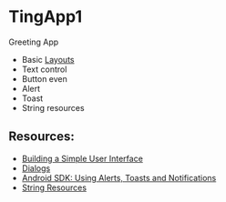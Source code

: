 # TingApp1

Greeting App

 - Basic [Layouts](http://developer.android.com/guide/topics/ui/declaring-layout.html)
 - Text control
 - Button even
 - Alert
 - Toast
 - String resources

## Resources:
 - [Building a Simple User Interface](http://developer.android.com/training/basics/firstapp/building-ui.html)
 - [Dialogs](http://developer.android.com/guide/topics/ui/dialogs.html)
 - [Android SDK: Using Alerts, Toasts and Notifications](http://mobile.tutsplus.com/tutorials/android/android-sdk-alert/)
 - [String Resources](http://developer.android.com/guide/topics/resources/string-resource.html)
 

